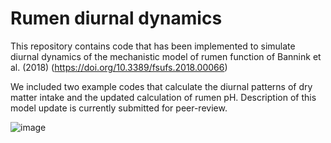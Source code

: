 # Rumen diurnal dynamics
This repository contains code that has been implemented to simulate diurnal dynamics of the mechanistic model of rumen function of Bannink et al. (2018) (https://doi.org/10.3389/fsufs.2018.00066)

We included two example codes that calculate the diurnal patterns of dry matter intake and the updated calculation of rumen pH. Description of this model update is currently submitted for peer-review. 

![image](https://github.com/user-attachments/assets/ad2a093b-7cc1-40a5-adbb-2639a62f4ffa)
